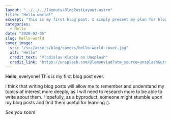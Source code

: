 ```yaml
---
layout: "../../../layouts/BlogPostLayout.astro"
title: "Hello world!"
excerpt: "This is my first blog post. I simply present my plan for blogging and at the same time test if the blogging framework works :)"
categories:
  - Hello
date: "2020-02-05"
slug: hello-world
cover_image:
  src: "/src/assets/blog/covers/hello-world-cover.jpg"
  alt: "Hello"
  credit_text: "Vladislav Klapin on Unsplash"
  credit_link: "https://unsplash.com/@lemonvlad?utm_source=unsplash&utm_medium=referral&utm_content=creditCopyText"
---
```


**Hello**, everyone! This is my first blog post ever.

I think that writing blog posts will allow me to remember and understand my topics of interest more deeply, as I will need to research more to be able to write about them. Hopefully, as a byproduct, someone might stumble upon my blog posts and find them useful for learning :).

_See you soon!_
